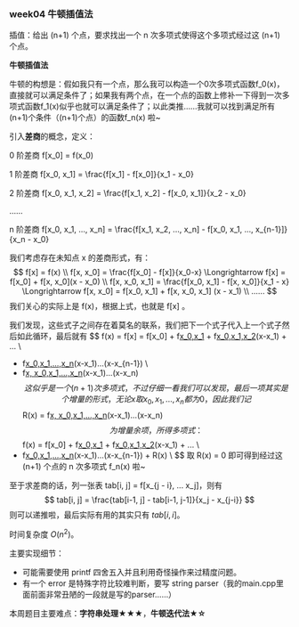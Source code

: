 ### week04 牛顿插值法

插值：给出 (n+1) 个点，要求找出一个 n 次多项式使得这个多项式经过这 (n+1) 个点。

**牛顿插值法**

牛顿的构想是：假如我只有一个点，那么我可以构造一个0次多项式函数f_0(x)，直接就可以满足条件了；如果我有两个点，在一个点的函数上修补一下得到一次多项式函数f_1(x)似乎也就可以满足条件了；以此类推……我就可以找到满足所有(n+1)个条件（(n+1)个点）的函数f_n(x) 啦~

引入**差商**的概念，定义：

0 阶差商 f[x_0] = f(x_0)

1 阶差商 f[x_0, x_1] = \frac{f[x_1] - f[x_0]}{x_1 - x_0}

2 阶差商 f[x_0, x_1, x_2] = \frac{f[x_1, x_2] - f[x_0, x_1]}{x_2 - x_0}

……

n 阶差商 f[x_0, x_1, ..., x_n] = \frac{f[x_1, x_2, ..., x_n] - f[x_0, x_1, ..., x_{n-1}]}{x_n - x_0}

我们考虑存在未知点 x 的差商形式，有：
$$
f[x] = f(x) \\
f[x, x_0] = \frac{f[x_0] - f[x]}{x_0-x} \Longrightarrow f[x] = f[x_0] + f[x, x_0](x - x_0) \\
f[x, x_0, x_1] = \frac{f[x_0, x_1] - f[x, x_0]}{x_1 - x} \Longrightarrow f[x, x_0] = f[x_0, x_1] + f[x, x_0, x_1] (x - x_1) \\
......
$$
我们关心的实际上是 f(x)，根据上式，也就是 f[x] 。

我们发现，这些式子之间存在着莫名的联系，我们把下一个式子代入上一个式子然后如此循环，最后就有
$$
f(x) = f[x] = f[x_0] + f[x_0,x_1](x-x_0) + f[x_0,x_1,x_2](x-x_0)(x-x_1) + ... \\
+ f[x_0,x_1,...,x_n](x-x_0)(x-x_1)...(x-x_{n-1}) \\
+ f[x, x_0,x_1,...,x_n](x-x_0)(x-x_1)...(x-x_n)
$$
这似乎是一个 (n+1) 次多项式，不过仔细一看我们可以发现，最后一项其实是个增量的形式，无论 x 取 x_0, x_1, ..., x_n 都为0，因此我们记
$$
R(x) = f[x, x_0,x_1,...,x_n](x-x_0)(x-x_1)...(x-x_n)
$$
为增量余项，所得多项式：
$$
f(x) = f[x_0] + f[x_0,x_1](x-x_0) + f[x_0,x_1,x_2](x-x_0)(x-x_1) + ... \\
+ f[x_0,x_1,...,x_n](x-x_0)(x-x_1)...(x-x_{n-1}) + R(x) \\
$$
取 R(x) = 0 即可得到经过这 (n+1) 个点的 n 次多项式 f_n(x) 啦~

至于求差商的话，列一张表 tab[i, j] = f[x_{j - i}, ... x_j]，则有
$$
tab[i, j] = \frac{tab[i-1, j] - tab[i-1, j-1]}{x_j - x_{j-i}}
$$
则可以递推啦，最后实际有用的其实只有 $tab[i, i]$。

时间复杂度 $O(n^2)$。

主要实现细节：

- 可能需要使用 printf 四舍五入并且利用奇怪操作来过精度问题。
- 有一个 error 是特殊字符比较难判断，要写 string parser（我的main.cpp里面前面非常丑陋的一段就是写的parser……）

本周题目主要难点：**字符串处理★★★**，**牛顿迭代法★☆**





